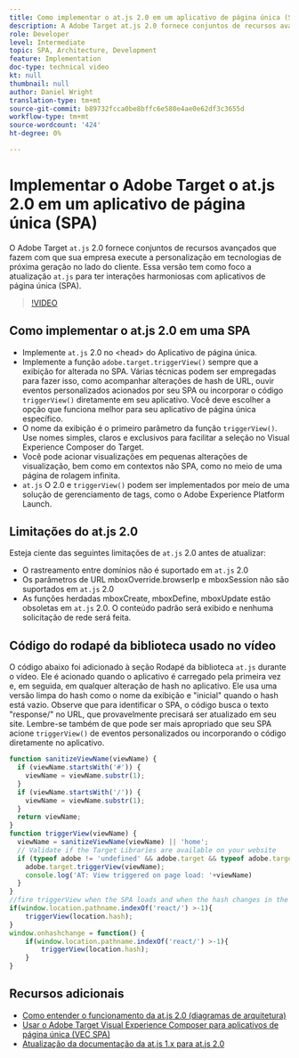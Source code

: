 ```yaml
---
title: Como implementar o at.js 2.0 em um aplicativo de página única (SPA)
description: A Adobe Target at.js 2.0 fornece conjuntos de recursos avançados que fazem com que sua empresa execute personalização em tecnologias de próxima geração no lado do cliente. Siga estas etapas para implementar o at.js 2.0 em um aplicativo de página única (SPA).
role: Developer
level: Intermediate
topic: SPA, Architecture, Development
feature: Implementation
doc-type: technical video
kt: null
thumbnail: null
author: Daniel Wright
translation-type: tm+mt
source-git-commit: b89732fcca0be8bffc6e580e4ae0e62df3c3655d
workflow-type: tm+mt
source-wordcount: '424'
ht-degree: 0%

---
```



# Implementar o Adobe Target o at.js 2.0 em um aplicativo de página única (SPA)

O Adobe Target `at.js` 2.0 fornece conjuntos de recursos avançados que fazem com que sua empresa execute a personalização em tecnologias de próxima geração no lado do cliente. Essa versão tem como foco a atualização `at.js` para ter interações harmoniosas com aplicativos de página única (SPA).

>[!VIDEO](https://video.tv.adobe.com/v/26248?quality=12)

## Como implementar o at.js 2.0 em uma SPA

* Implemente `at.js` 2.0 no &lt;head> do Aplicativo de página única.
* Implemente a função `adobe.target.triggerView()` sempre que a exibição for alterada no SPA. Várias técnicas podem ser empregadas para fazer isso, como acompanhar alterações de hash de URL, ouvir eventos personalizados acionados por seu SPA ou incorporar o código `triggerView()` diretamente em seu aplicativo. Você deve escolher a opção que funciona melhor para seu aplicativo de página única específico.
* O nome da exibição é o primeiro parâmetro da função `triggerView()`. Use nomes simples, claros e exclusivos para facilitar a seleção no Visual Experience Composer do Target.
* Você pode acionar visualizações em pequenas alterações de visualização, bem como em contextos não SPA, como no meio de uma página de rolagem infinita.
* `at.js` O 2.0 e  `triggerView()` podem ser implementados por meio de uma solução de gerenciamento de tags, como o Adobe Experience Platform Launch.

## Limitações do at.js 2.0

Esteja ciente das seguintes limitações de `at.js` 2.0 antes de atualizar:

* O rastreamento entre domínios não é suportado em `at.js` 2.0
* Os parâmetros de URL mboxOverride.browserIp e mboxSession não são suportados em `at.js` 2.0
* As funções herdadas mboxCreate, mboxDefine, mboxUpdate estão obsoletas em `at.js` 2.0. O conteúdo padrão será exibido e nenhuma solicitação de rede será feita.

## Código do rodapé da biblioteca usado no vídeo

O código abaixo foi adicionado à seção Rodapé da biblioteca `at.js` durante o vídeo. Ele é acionado quando o aplicativo é carregado pela primeira vez e, em seguida, em qualquer alteração de hash no aplicativo. Ele usa uma versão limpa do hash como o nome da exibição e &quot;inicial&quot; quando o hash está vazio. Observe que para identificar o SPA, o código busca o texto &quot;response/&quot; no URL, que provavelmente precisará ser atualizado em seu site. Lembre-se também de que pode ser mais apropriado que seu SPA acione `triggerView()` de eventos personalizados ou incorporando o código diretamente no aplicativo.

```javascript
function sanitizeViewName(viewName) {
  if (viewName.startsWith('#')) {
    viewName = viewName.substr(1);
  }
  if (viewName.startsWith('/')) {
    viewName = viewName.substr(1);
  }
  return viewName;
}
function triggerView(viewName) {
  viewName = sanitizeViewName(viewName) || 'home';
  // Validate if the Target Libraries are available on your website
  if (typeof adobe != 'undefined' && adobe.target && typeof adobe.target.triggerView === 'function') {
    adobe.target.triggerView(viewName);
    console.log('AT: View triggered on page load: '+viewName)
  }
}
//fire triggerView when the SPA loads and when the hash changes in the SPA
if(window.location.pathname.indexOf('react/') >-1){
    triggerView(location.hash);
}
window.onhashchange = function() {
    if(window.location.pathname.indexOf('react/') >-1){
        triggerView(location.hash);
    }
}
```

## Recursos adicionais

* [Como entender o funcionamento da at.js 2.0 (diagramas de arquitetura)](understanding-how-atjs-20-works.md)
* [Usar o Adobe Target Visual Experience Composer para aplicativos de página única (VEC SPA)](../experiences/use-the-visual-experience-composer-for-single-page-applications.md)
* [Atualização da documentação da at.js 1.x para at.js 2.0](https://docs.adobe.com/content/help/en/target/using/implement-target/client-side/upgrading-from-atjs-1x-to-atjs-20.html)